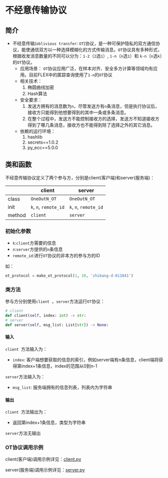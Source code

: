 # 不经意传输协议
## 简介
* 不经意传输(`oblivious transfer`: `OT`)协议，是一种可保护隐私的双方通信协议，能使通信双方以一种选择模糊化的方式传输消息。`OT`协议具有多种形式，根据收发消息数量的不同可以分为：`1-2`（`2`选`1`）, `1-n`（`n`选`1`）和 `k-n`（`n`选`k`）的`OT`协议。
	* 应用场景： `OT`协议应用广泛，在样本对齐、安全多方计算等领域均有应用。目前FLEX中的匿踪查询使用了`1-n`的`OT`协议
	* 相关技术：
		1. 椭圆曲线加密
		2. Hash算法
	* 安全要求：
		1. 发送方拥有的消息数为`n`，尽管发送方有`n`条消息，但是执行协议后，接收方只能得到他想要得到的其中一条或多条消息。
		2. 在整个过程中，发送方不能控制接收方的选择，发送方不知道接收方得到了哪几条消息，接收方也不能得到除了选择之外的其它消息。	
	* 依赖的运行环境：
		1. hashlib
		2. secrets==1.0.2
		3. py_ecc==5.0.0

## 类和函数
不经意传输协议定义了两个参与方，分别是client(客户端)和server(服务端)：

| | client | server |
| ---- | ---- | ---- | 
| class | `OneOutN_OT` | `OneOutN_OT` |
| init | `k`, `n`, `remote_id` | `k`, `n`, `remote_id` |
| method | `client ` | `server` |

### 初始化参数

* `k`:`client`方需要的信息
* `n`:`server`方提供的`n`条信息
* `remote_id`:进行`OT`协议的非本方的参与方的ID

如：

```python
ot_protocol = make_ot_protocol(1, 10, 'zhibang-d-011041')
```

### 类方法
参与方分别使用`client `，`server`方法运行`OT`协议：

```python
# client
def client(self, index: int) -> str:
# server
def server(self, msg_list: List[str]) -> None:
```

#### 输入
`client `方法输入为：

* `index`: 客户端想要获取的信息的索引，例如server端有n条信息，client端将获得第index+1条信息，index的范围从0到n-1

`server`方法输入为：

* `msg_list`: 服务端拥有的信息列表，列表内为字符串

#### 输出
`client `方法输出为：

* 返回第index+1条信息，类型为字符串

`server`方法无输出
    
### OT协议调用示例
client(客户端)调用示例详见：[client.py](../../../test/crypto/oblivious_transfer/1_out_n_client.py)

server(服务端)调用示例详见：[server.py](../../../test/crypto/oblivious_transfer/1_out_n_server.py)
